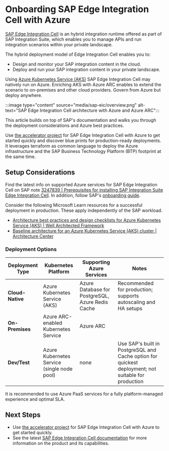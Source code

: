 # Onboarding SAP Edge Integration Cell with Azure

[SAP Edge Integration Cell](https://help.sap.com/docs/integration-suite/sap-integration-suite/what-is-sap-integration-suite-edge-integration-cell) is an hybrid integration runtime offered as part of SAP Integration Suite, which enables you to manage APIs and run integration scenarios within your private landscape.

The hybrid deployment model of Edge Integration Cell enables you to:

- Design and monitor your SAP integration content in the cloud.
- Deploy and run your SAP integration content in your private landscape.

Using [Azure Kubernetes Service (AKS)](azure/aks/) SAP Edge Integration Cell may natively run on Azure. Enriching AKS with Azure ARC enables to extend the scenario to on-premises and other cloud providers. Govern from Azure but deploy anywhere.

:::image type="content" source="media/sap-eic/overview.png" alt-text="SAP Edge Integration Cell architecture with Azure and Azure ARC":::

This article builds on top of SAP's documentation and walks you through the deployment considerations and Azure best practices.

Use [the accelerator project](https://github.com/Azure/sap-edge-integration-cell-on-azure-accelerator) for SAP Edge Integration Cell with Azure to get started quickly and discover blue prints for production-ready deployments. It leverages terraform as common language to deploy the Azure infrastructure and the SAP Business Technology Platform (BTP) footprint at the same time.

## Setup Considerations

Find the latest info on supported Azure services for SAP Edge Integration Cell on SAP note [3247839 | Prerequisites for installing SAP Integration Suite Edge Integration Cell](https://me.sap.com/notes/3247839). In addition, follow SAP's [onboarding guide](https://help.sap.com/docs/integration-suite/sap-integration-suite/before-you-start).

Consider the following Microsoft Learn resources for a successful deployment in production. These apply independently of the SAP workload.

- [Architecture best practices and design checklists for Azure Kubernetes Service (AKS) | Well Architected Framework](azure/well-architected/service-guides/azure-kubernetes-service)
- [Baseline architecture for an Azure Kubernetes Service (AKS) cluster | Architecture Center](azure/architecture/reference-architectures/containers/aks/baseline-aks)


### Deployment Options

| Deployment Type | Kubernetes Platform | Supporting Azure Services | Notes |
|-----------------|---------------------|---------------------|-------|
| **Cloud-Native** | Azure Kubernetes Service (AKS) | Azure Database for PostgreSQL, Azure Redis Cache | Recommended for production; supports autoscaling and HA setups |
| **On-Premises** | Azure ARC-enabled Kubernetes Service | Azure ARC |  |
| **Dev/Test** | Azure Kubernetes Service (single node pool) | none | Use SAP's built in PostgreSQL and Cache option for quickest deployment; not suitable for production |

It is recommended to use Azure PaaS services for a fully platform-managed experience and optimal SLA.

## Next Steps

- Use [the accelerator project](https://github.com/Azure/sap-edge-integration-cell-on-azure-accelerator) for SAP Edge Integration Cell with Azure to get started quickly.
- See the latest [SAP Edge Integration Cell documentation](https://help.sap.com/docs/integration-suite/sap-integration-suite/what-is-sap-integration-suite-edge-integration-cell) for more information on the product and its capabilities.
